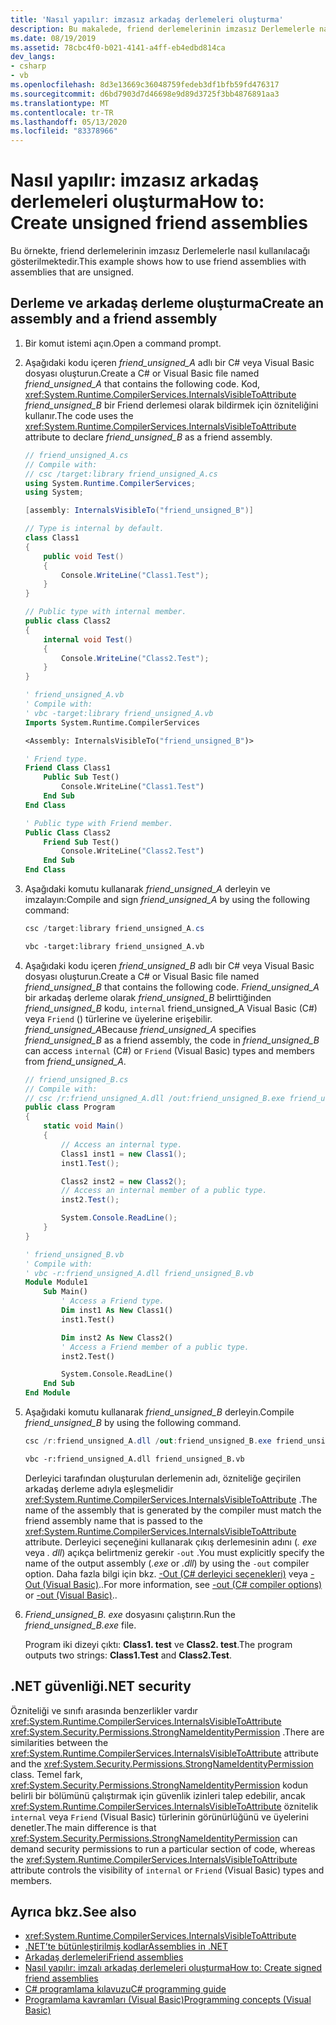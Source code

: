```yaml
---
title: 'Nasıl yapılır: imzasız arkadaş derlemeleri oluşturma'
description: Bu makalede, friend derlemelerinin imzasız Derlemelerle nasıl kullanılacağı gösterilmektedir. .NET güvenliği hakkındaki bilgileri içerir.
ms.date: 08/19/2019
ms.assetid: 78cbc4f0-b021-4141-a4ff-eb4edbd814ca
dev_langs:
- csharp
- vb
ms.openlocfilehash: 8d3e13669c36048759fedeb3df1bfb59fd476317
ms.sourcegitcommit: d6bd7903d7d46698e9d89d3725f3bb4876891aa3
ms.translationtype: MT
ms.contentlocale: tr-TR
ms.lasthandoff: 05/13/2020
ms.locfileid: "83378966"
---
```

# <a name="how-to-create-unsigned-friend-assemblies"></a><span data-ttu-id="d732b-104">Nasıl yapılır: imzasız arkadaş derlemeleri oluşturma</span><span class="sxs-lookup"><span data-stu-id="d732b-104">How to: Create unsigned friend assemblies</span></span>

<span data-ttu-id="d732b-105">Bu örnekte, friend derlemelerinin imzasız Derlemelerle nasıl kullanılacağı gösterilmektedir.</span><span class="sxs-lookup"><span data-stu-id="d732b-105">This example shows how to use friend assemblies with assemblies that are unsigned.</span></span>

## <a name="create-an-assembly-and-a-friend-assembly"></a><span data-ttu-id="d732b-106">Derleme ve arkadaş derleme oluşturma</span><span class="sxs-lookup"><span data-stu-id="d732b-106">Create an assembly and a friend assembly</span></span>

1. <span data-ttu-id="d732b-107">Bir komut istemi açın.</span><span class="sxs-lookup"><span data-stu-id="d732b-107">Open a command prompt.</span></span>

2. <span data-ttu-id="d732b-108">Aşağıdaki kodu içeren *friend_unsigned_A* adlı bir C# veya Visual Basic dosyası oluşturun.</span><span class="sxs-lookup"><span data-stu-id="d732b-108">Create a C# or Visual Basic file named *friend_unsigned_A* that contains the following code.</span></span> <span data-ttu-id="d732b-109">Kod, <xref:System.Runtime.CompilerServices.InternalsVisibleToAttribute> *friend_unsigned_B* bir Friend derlemesi olarak bildirmek için özniteliğini kullanır.</span><span class="sxs-lookup"><span data-stu-id="d732b-109">The code uses the <xref:System.Runtime.CompilerServices.InternalsVisibleToAttribute> attribute to declare *friend_unsigned_B* as a friend assembly.</span></span>

   ```csharp
   // friend_unsigned_A.cs
   // Compile with:
   // csc /target:library friend_unsigned_A.cs
   using System.Runtime.CompilerServices;
   using System;

   [assembly: InternalsVisibleTo("friend_unsigned_B")]

   // Type is internal by default.
   class Class1
   {
       public void Test()
       {
           Console.WriteLine("Class1.Test");
       }
   }

   // Public type with internal member.
   public class Class2
   {
       internal void Test()
       {
           Console.WriteLine("Class2.Test");
       }
   }
   ```

   ```vb
   ' friend_unsigned_A.vb
   ' Compile with:
   ' vbc -target:library friend_unsigned_A.vb
   Imports System.Runtime.CompilerServices

   <Assembly: InternalsVisibleTo("friend_unsigned_B")>

   ' Friend type.
   Friend Class Class1
       Public Sub Test()
           Console.WriteLine("Class1.Test")
       End Sub
   End Class

   ' Public type with Friend member.
   Public Class Class2
       Friend Sub Test()
           Console.WriteLine("Class2.Test")
       End Sub
   End Class
   ```

3. <span data-ttu-id="d732b-110">Aşağıdaki komutu kullanarak *friend_unsigned_A* derleyin ve imzalayın:</span><span class="sxs-lookup"><span data-stu-id="d732b-110">Compile and sign *friend_unsigned_A* by using the following command:</span></span>

   ```csharp
   csc /target:library friend_unsigned_A.cs
   ```

   ```vb
   vbc -target:library friend_unsigned_A.vb
   ```

4. <span data-ttu-id="d732b-111">Aşağıdaki kodu içeren *friend_unsigned_B* adlı bir C# veya Visual Basic dosyası oluşturun.</span><span class="sxs-lookup"><span data-stu-id="d732b-111">Create a C# or Visual Basic file named *friend_unsigned_B* that contains the following code.</span></span> <span data-ttu-id="d732b-112">*Friend_unsigned_A* bir arkadaş derleme olarak *friend_unsigned_B* belirttiğinden *friend_unsigned_B* kodu, `internal` friend_unsigned_A Visual Basic (C#) veya `Friend` () türlerine ve üyelerine erişebilir. *friend_unsigned_A*</span><span class="sxs-lookup"><span data-stu-id="d732b-112">Because *friend_unsigned_A* specifies *friend_unsigned_B* as a friend assembly, the code in *friend_unsigned_B* can access `internal` (C#) or `Friend` (Visual Basic) types and members from *friend_unsigned_A*.</span></span>

   ```csharp
   // friend_unsigned_B.cs
   // Compile with:
   // csc /r:friend_unsigned_A.dll /out:friend_unsigned_B.exe friend_unsigned_B.cs
   public class Program
   {
       static void Main()
       {
           // Access an internal type.
           Class1 inst1 = new Class1();
           inst1.Test();

           Class2 inst2 = new Class2();
           // Access an internal member of a public type.
           inst2.Test();

           System.Console.ReadLine();
       }
   }
   ```

   ```vb
   ' friend_unsigned_B.vb
   ' Compile with:
   ' vbc -r:friend_unsigned_A.dll friend_unsigned_B.vb
   Module Module1
       Sub Main()
           ' Access a Friend type.
           Dim inst1 As New Class1()
           inst1.Test()

           Dim inst2 As New Class2()
           ' Access a Friend member of a public type.
           inst2.Test()

           System.Console.ReadLine()
       End Sub
   End Module
   ```

5. <span data-ttu-id="d732b-113">Aşağıdaki komutu kullanarak *friend_unsigned_B* derleyin.</span><span class="sxs-lookup"><span data-stu-id="d732b-113">Compile *friend_unsigned_B* by using the following command.</span></span>

   ```csharp
   csc /r:friend_unsigned_A.dll /out:friend_unsigned_B.exe friend_unsigned_B.cs
   ```

   ```vb
   vbc -r:friend_unsigned_A.dll friend_unsigned_B.vb
   ```

   <span data-ttu-id="d732b-114">Derleyici tarafından oluşturulan derlemenin adı, özniteliğe geçirilen arkadaş derleme adıyla eşleşmelidir <xref:System.Runtime.CompilerServices.InternalsVisibleToAttribute> .</span><span class="sxs-lookup"><span data-stu-id="d732b-114">The name of the assembly that is generated by the compiler must match the friend assembly name that is passed to the <xref:System.Runtime.CompilerServices.InternalsVisibleToAttribute> attribute.</span></span> <span data-ttu-id="d732b-115">Derleyici seçeneğini kullanarak çıkış derlemesinin adını (*. exe* veya *. dll*) açıkça belirtmeniz gerekir `-out` .</span><span class="sxs-lookup"><span data-stu-id="d732b-115">You must explicitly specify the name of the output assembly (*.exe* or *.dll*) by using the `-out` compiler option.</span></span> <span data-ttu-id="d732b-116">Daha fazla bilgi için bkz. [-Out (C# derleyici seçenekleri)](../../csharp/language-reference/compiler-options/out-compiler-option.md) veya [-Out (Visual Basic)](../../visual-basic/reference/command-line-compiler/out.md)..</span><span class="sxs-lookup"><span data-stu-id="d732b-116">For more information, see [-out (C# compiler options)](../../csharp/language-reference/compiler-options/out-compiler-option.md) or [-out (Visual Basic)](../../visual-basic/reference/command-line-compiler/out.md)..</span></span>

6. <span data-ttu-id="d732b-117">*Friend_unsigned_B. exe* dosyasını çalıştırın.</span><span class="sxs-lookup"><span data-stu-id="d732b-117">Run the *friend_unsigned_B.exe* file.</span></span>

   <span data-ttu-id="d732b-118">Program iki dizeyi çıktı: **Class1. test** ve **Class2. test**.</span><span class="sxs-lookup"><span data-stu-id="d732b-118">The program outputs two strings: **Class1.Test** and **Class2.Test**.</span></span>

## <a name="net-security"></a><span data-ttu-id="d732b-119">.NET güvenliği</span><span class="sxs-lookup"><span data-stu-id="d732b-119">.NET security</span></span>

<span data-ttu-id="d732b-120">Özniteliği ve sınıfı arasında benzerlikler vardır <xref:System.Runtime.CompilerServices.InternalsVisibleToAttribute> <xref:System.Security.Permissions.StrongNameIdentityPermission> .</span><span class="sxs-lookup"><span data-stu-id="d732b-120">There are similarities between the <xref:System.Runtime.CompilerServices.InternalsVisibleToAttribute> attribute and the <xref:System.Security.Permissions.StrongNameIdentityPermission> class.</span></span> <span data-ttu-id="d732b-121">Temel fark, <xref:System.Security.Permissions.StrongNameIdentityPermission> kodun belirli bir bölümünü çalıştırmak için güvenlik izinleri talep edebilir, ancak <xref:System.Runtime.CompilerServices.InternalsVisibleToAttribute> öznitelik `internal` veya `Friend` (Visual Basic) türlerinin görünürlüğünü ve üyelerini denetler.</span><span class="sxs-lookup"><span data-stu-id="d732b-121">The main difference is that <xref:System.Security.Permissions.StrongNameIdentityPermission> can demand security permissions to run a particular section of code, whereas the <xref:System.Runtime.CompilerServices.InternalsVisibleToAttribute> attribute controls the visibility of `internal`  or `Friend` (Visual Basic) types and members.</span></span>

## <a name="see-also"></a><span data-ttu-id="d732b-122">Ayrıca bkz.</span><span class="sxs-lookup"><span data-stu-id="d732b-122">See also</span></span>

- <xref:System.Runtime.CompilerServices.InternalsVisibleToAttribute>
- [<span data-ttu-id="d732b-123">.NET’te bütünleştirilmiş kodlar</span><span class="sxs-lookup"><span data-stu-id="d732b-123">Assemblies in .NET</span></span>](index.md)
- [<span data-ttu-id="d732b-124">Arkadaş derlemeleri</span><span class="sxs-lookup"><span data-stu-id="d732b-124">Friend assemblies</span></span>](friend.md)
- [<span data-ttu-id="d732b-125">Nasıl yapılır: imzalı arkadaş derlemeleri oluşturma</span><span class="sxs-lookup"><span data-stu-id="d732b-125">How to: Create signed friend assemblies</span></span>](create-signed-friend.md)
- [<span data-ttu-id="d732b-126">C# programlama kılavuzu</span><span class="sxs-lookup"><span data-stu-id="d732b-126">C# programming guide</span></span>](../../csharp/programming-guide/index.md)
- [<span data-ttu-id="d732b-127">Programlama kavramları (Visual Basic)</span><span class="sxs-lookup"><span data-stu-id="d732b-127">Programming concepts (Visual Basic)</span></span>](../../visual-basic/programming-guide/concepts/index.md)
